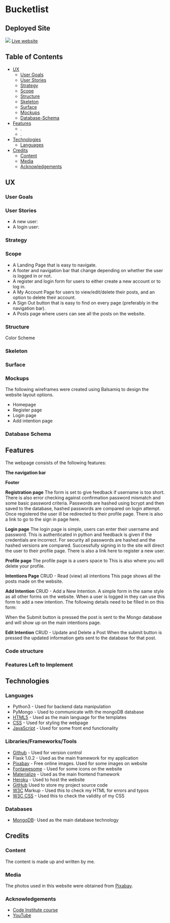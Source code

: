 # Bucketlist

## Deployed Site
![](assets/screenshots/website.gif)
[Live website](https://kimkesdev.github.io/YogaCity/.)

## Table of Contents
* <a href="#user-content-ux" id="ux">UX</a>
  * <a href="#user-content-user-goals" id="user-goals">User Goals</a>
  * <a href="#user-content-user-stories" id="user-stories">User Stories</a>
  * <a href="#user-content-strategy" id="strategy">Strategy</a>
  * <a href="#user-content-scope" id="scope">Scope</a>
  * <a href="#user-content-structure" id="structure">Structure</a>
  * <a href="#user-content-skeleton" id="skeleton">Skeleton</a>
  * <a href="#user-content-surface" id="surface">Surface</a>
  * <a href="#user-content-mockups" id="mockups">Mockups</a>
  * <a href="#user-content-database-schema" id="database-schema">Database-Schema</a>
* <a href="#user-content-features" id="features">Features</a>
  * .
  * .
* <a href="#user-content-technologies" id="technologies">Technologies</a>
  * <a href="#user-content-languages" id="languages">Languages</a>
* <a href="#user-content-credits" id="credits">Credits</a>
  * <a href="#user-content-content" id="content">Content</a>
  * <a href="#user-content-media" id="media">Media</a>
  * <a href="#user-content-acknowledgements" id="acknowledgements">Acknowledgements</a>

## UX 

### User Goals

### User Stories
* A new user:
* A login user:


### Strategy

### Scope
* A Landing Page that is easy to navigate.
* A footer and navigation bar that change depending on whether the user is logged in or not.
* A register and login form for users to either create a new account or to log in.
* A My Account Page for users to view/edit/delete their posts, and an option to delete their account.
* A Sign Out button that is easy to find on every page (preferably in the navigation bar).
* A Posts page where users can see all the posts on the website.

### Structure
Color Scheme

### Skeleton

### Surface

### Mockups
The following wireframes were created using Balsamiq to design the website layout options.
* Homepage
* Register page
* Login page
* Add intention page

### Database Schema

## Features
The webpage consists of the following features:

__The navigation bar__

__Footer__

__Registration page__
The form is set to give feedback if username is too short. There is also error checking against confirmation password mismatch and some basic password criteria. Passwords are hashed using bcrypt and then saved to the database, hashed passwords are compared on login attempt. Once registered the user ill be redirected to their profile page. There is also a link to go to the sign in page here.

__Login page__
The login page is simple, users can enter their username and password. This is authenticated in python and feedback is given if the credentials are incorrect. For security all passwords are hashed and the hashed versions are compared. Successfully signing in to the site will direct the user to their profile page. There is also a link here to register a new user.

__Profile page__
The profile page is a users space to 
This is also where you will delete your profile.

__Intentions Page__
CRUD - Read (view) all intentions
This page shows all the posts made on the website.

__Add Intention__
CRUD - Add a New Intention.
A simple form in the same style as all other forms on the website. When a user is logged in they can use this form to add a new intention. The following details need to be filled in on this form:

When the Submit button is pressed the post is sent to the Mongo database and will show up on the main intentions page.

__Edit Intention__
CRUD - Update and Delete a Post
When the submit button is pressed the updated information gets sent to the database for that post.

### Code structure

### Features Left to Implement

## Technologies

### Languages
* Python3 - Used for backend data manipulation 
* PyMongo - Used to communicate with the mongoDB database 
* [HTML5](https://en.wikipedia.org/wiki/HTML5) - Used as the main language for the templates 
* [CSS](https://en.wikipedia.org/wiki/Cascading_Style_Sheets) - Used for styling the webpage
* [JavaScript](https://en.wikipedia.org/wiki/JavaScript) - Used for some front end functionality

### Libraries/Frameworks/Tools
* [Github](https://github.com/) - Used for version control 
* Flask 1.0.2 - Used as the main framework for my application 
* [Pixabay](https://pixabay.com/) - Free online images. Used for some images on website 
* [Fontawesome](https://fontawesome.com/) - Used for some icons on the website 
* [Materialize](https://materializecss.com/) - Used as the main frontend framework 
* [Heroku](https://heroku.com/) - Used to host the website 
* [GitHub](https://github.com/) Used to store my project source code 
* [W3C](https://validator.w3.org/) Markup - Used this to check my HTML for errors and typos
* [W3C CSS](https://jigsaw.w3.org/css-validator/) - Used this to check the validity of my CSS

### Databases
* [MongoDB](https://www.mongodb.com/)- Used as the main database technology

## Credits

### Content
The content is made up and written by me.

### Media
The photos used in this website were obtained from [Pixabay](https://pixabay.com/).

### Acknowledgements
* [Code Institute course](https://codeinstitute.net/)
* [YouTube](https://www.youtube.com/)
